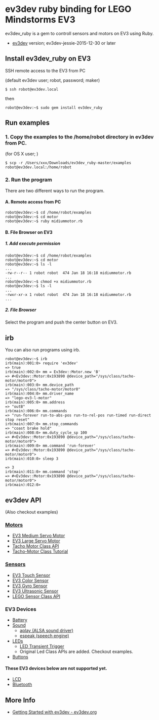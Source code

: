 # ev3dev ruby binding for LEGO Mindstorms EV3


ev3dev_ruby is a gem to controll sensors and motors on EV3 using Ruby.

- [ev3dev](http://www.ev3dev.org) version; ev3dev-jessie-2015-12-30 or later


## Install ev3dev_ruby on EV3
SSH remote access to the EV3 from PC

(default ev3dev user; robot,  password; maker)

```
$ ssh robot@ev3dev.local
```



then

```
robot@ev3dev:~$ sudo gem install ev3dev_ruby
```

## Run examples
### 1\. Copy the examples to the **/home/robot** directory in ev3dev from PC.

(for OS X user; )
```
$ scp -r /Users/xxx/Downloads/ev3dev_ruby-master/examples robot@ev3dev.local:/home/robot
```

### 2\. Run the program
There are two different ways to run the program.
#### A. Remote access from PC

```
robot@ev3dev:~$ cd /home/robot/examples
robot@ev3dev:~$ cd motor
robot@ev3dev:~$ ruby midiummotor.rb
```

#### B. File Browser on EV3
##### 1. Add execute permission

```
robot@ev3dev:~$ cd /home/robot/examples
robot@ev3dev:~$ cd motor
robot@ev3dev:~$ ls -l
...
-rw-r--r-- 1 robot robot  474 Jan 18 16:18 midiummotor.rb
...
robot@ev3dev:~$ chmod +x midiummotor.rb
robot@ev3dev:~$ ls -l
...
-rwxr-xr-x 1 robot robot  474 Jan 18 16:18 midiummotor.rb
...
```

##### 2. File Browser
Select the program and push the center button on EV3.


## irb
You can also run programs using irb.
```
robot@ev3dev:~$ irb
irb(main):001:0> require 'ev3dev'
=> true
irb(main):002:0> mm = Ev3dev::Motor.new 'B'
=> #<Ev3dev::Motor:0x193890 @device_path="/sys/class/tacho-motor/motor0">
irb(main):003:0> mm.device_path
=> "/sys/class/tacho-motor/motor0"
irb(main):004:0> mm.driver_name
=> "lego-ev3-l-motor"
irb(main):005:0> mm.address
=> "outB"
irb(main):006:0> mm.commands
=> "run-forever run-to-abs-pos run-to-rel-pos run-timed run-direct stop reset"
irb(main):007:0> mm.stop_commands
=> "coast brake hold"
irb(main):008:0> mm.duty_cycle_sp 100
=> #<Ev3dev::Motor:0x193890 @device_path="/sys/class/tacho-motor/motor0">
irb(main):009:0> mm.command 'run-forever'
=> #<Ev3dev::Motor:0x193890 @device_path="/sys/class/tacho-motor/motor0">
irb(main):010:0> sleep 3

=> 3
irb(main):011:0> mm.command 'stop'
=> #<Ev3dev::Motor:0x193890 @device_path="/sys/class/tacho-motor/motor0">
irb(main):012:0>
```

## ev3dev API
(Also checkout examples)

### [Motors](http://www.ev3dev.org/docs/motors/)
- [EV3 Medium Servo Motor](http://www.ev3dev.org/docs/motors/lego-ev3-medium-servo-motor/)
- [EV3 Large Servo Motor](http://www.ev3dev.org/docs/motors/lego-ev3-large-servo-motor/)
- [Tacho Motor Class API](http://www.ev3dev.org/docs/drivers/tacho-motor-class/)
- [Tacho-Motor Class Tutorial](http://www.ev3dev.org/docs/tutorials/tacho-motors/)

### [Sensors](http://www.ev3dev.org/docs/sensors/)
- [EV3 Touch Sensor](http://www.ev3dev.org/docs/sensors/lego-ev3-touch-sensor/)
- [EV3 Color Sensor](http://www.ev3dev.org/docs/sensors/lego-ev3-color-sensor/)
- [EV3 Gyro Sensor](http://www.ev3dev.org/docs/sensors/lego-ev3-gyro-sensor/)
- [EV3 Ultrasonic Sensor](http://www.ev3dev.org/docs/sensors/lego-ev3-ultrasonic-sensor/)
- [LEGO Sensor Class API](http://www.ev3dev.org/docs/drivers/lego-sensor-class/)

### EV3 Devices

- [Battery](https://github.com/ev3dev/ev3dev/issues/68)
- [Sound](https://github.com/ev3dev/ev3dev/wiki/Using-Sound)
  - [aplay (ALSA sound driver)](http://linux.die.net/man/1/aplay)
  - [espeak (speech engine)](http://espeak.sourceforge.net/commands.html)
- [LEDs](https://github.com/ev3dev/ev3dev/wiki/Using-the-LEDs)
  - [LED Transient Trigger](https://www.kernel.org/doc/Documentation/leds/ledtrig-transient.txt)
  - Original Led Class APIs are added. Checkout examples.
- [Buttons](http://www.ev3dev.org/docs/tutorials/using-ev3-buttons/)

#### These EV3 devices below are not supported yet.

- [LCD](http://www.ev3dev.org/docs/tutorials/using-ev3-lcd/)
- [Bluetooth](https://github.com/ev3dev/ev3dev/wiki/Using-Bluetooth)


## More Info
- [Getting Started with ev3dev - ev3dev.org](http://www.ev3dev.org/docs/getting-started/)
